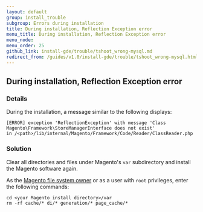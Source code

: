 ```yaml
---
layout: default 
group: install_trouble
subgroup: Errors during installation
title: During installation, Reflection Exception error
menu_title: During installation, Reflection Exception error
menu_node: 
menu_order: 25
github_link: install-gde/trouble/tshoot_wrong-mysql.md
redirect_from: /guides/v1.0/install-gde/trouble/tshoot_wrong-mysql.html
---
```


<h2 id="install-trouble-clear-var">During installation, Reflection Exception error</h2>

### Details

During the installation, a  message similar to the following displays: 

	[ERROR] exception 'ReflectionException' with message 'Class Magento\Framework\StoreManagerInterface does not exist' 
	in /<path>/lib/internal/Magento/Framework/Code/Reader/ClassReader.php

### Solution

Clear all directories and files under Magento's `var` subdirectory and install the Magento software again.

As the <a href="{{ site.gdeurl }}install-gde/prereq/apache-user.html">Magento file system owner</a> or as a user with `root` privileges, enter the following commands:

	cd <your Magento install directory>/var
	rm -rf cache/* di/* generation/* page_cache/*

